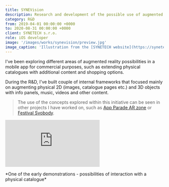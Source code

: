 ```yaml
---
title: SYNEVision
description: Research and development of the possible use of augmented reality in the commercial sphere. I focused on the possibilities and created several internal frameworks to ease the implementation in the discovered area.
category: R&D
from: 2019-04-01 00:00:00 +0000
to: 2020-08-31 00:00:00 +0000
client: SYNETECH s.r.o.
role: iOS developer
image: '/images/works/synevision/preview.jpg'
image_caption: 'Illustration from the [SYNETECH website](https://synetech.cz/cs/rozsirena-realita)'
---
```


I've been exploring different areas of augmented reality possibilities in a mobile app for commercial purposes, such as extending physical catalogues with additional content and shopping options.

During the R&D, I've built couple of internal frameworks that focused mainly on augmenting physical 2D (images, catalogue pages etc.) and 3D objects with info panels, music, videos and other content.

> The use of the concepts explored within this initiative can be seen in other projects I have worked on, such as [App Parade AR zone](appparade-ar-zone) or [Festival Svobody](festival-svobody).

<p><iframe src="https://www.youtube.com/embed/PHFxzEZ8zAY" loading="lazy" frameborder="0" allowfullscreen></iframe></p>
*One of the early demonstrations - possibilities of interaction with a physical catalogue*